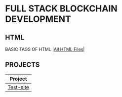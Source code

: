 # FULL STACK BLOCKCHAIN DEVELOPMENT

## HTML

BASIC TAGS OF HTML
|[All HTML Files](./HTML/readme.md)|

## PROJECTS

| Project                                     |
| ------------------------------------------- |
| [Test-site](./Projects/test-site/readme.md) |
